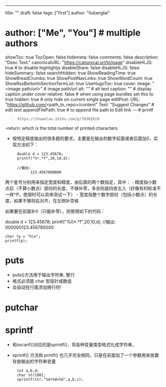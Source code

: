 ---
title: ""
draft: false
tags: ["first"]
author: "liukanglai"
# author: ["Me", "You"] # multiple authors
showToc: true
TocOpen: false
hidemeta: false
comments: false
description: "Desc Text."
canonicalURL: "https://canonical.url/to/page"
disableHLJS: true # to disable highlightjs
disableShare: false
disableHLJS: false
hideSummary: false
searchHidden: true
ShowReadingTime: true
ShowBreadCrumbs: true
ShowPostNavLinks: true
ShowWordCount: true
ShowRssButtonInSectionTermList: true
UseHugoToc: true
cover:
    image: "<image path/url>" # image path/url
    alt: "<alt text>" # alt text
    caption: "<text>" # display caption under cover
    relative: false # when using page bundles set this to true
    hidden: true # only hide on current single page
editPost:
    URL: "https://github.com/<path_to_repo>/content"
    Text: "Suggest Changes" # edit text
    appendFilePath: true # to append file path to Edit link
---# printf
> `https://zhuanlan.zhihu.com/p/78302619`

-return: which is the total number of printed characters

- 按特定精度输出的很多题的要求，主要是在输出的数字前面或者后面加0，实现方法如下：

        double d = 123.45678;
        printf("%*.*f",20,10,d);

        //输出:
              123.4567800000
两个星号分别用来指定宽度和精度，由后面的两个数指定，其中： - 精度指小数点后（不算小数点）部份的长度，不够补零，多余则是四舍五入（好像有的标准不一样^ff，使用时可以具体测试一下） - 宽度指整个数字部份（包括小数点）的长度，如果不够则右对齐，在左侧补空格

如果要在前面补0（只能补零），则使用如下的代码：

double d = 123.45678;
printf("%0*.*f",20,10,d);
//输出:
000000123.456780000

    char *p = "h\n"; 
    printf(p);

# puts

- puts()方法用于输出字符串, 整行
- 格式必须是 char 型指针或数组
- 会自动在行尾添加换行符!

# putchar


# sprintf

- 和sscanf()对应的是sprintf()，将各种变量类型格式化成字符串，
- sprintf() 方法和 printf() 也几乎完全相同，只是在前面加了一个参数用来放置存放输出的字符串变量

        int a,b,d;
        char str[80];
        sprintf(str,"%d+%d=%d",a,b,c);

